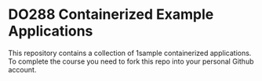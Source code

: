 # DO288 Containerized Example Applications

This repository contains a collection of 1sample containerized applications.  To complete the course you need to fork this repo into your personal Github account.
